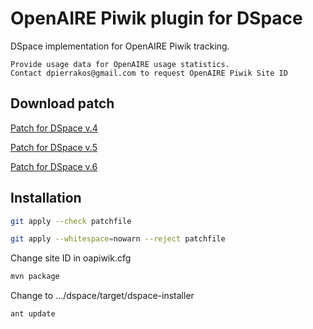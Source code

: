 # OpenAIRE Piwik plugin for DSpace

DSpace implementation for OpenAIRE Piwik tracking.

    Provide usage data for OpenAIRE usage statistics.
    Contact dpierrakos@gmail.com to request OpenAIRE Piwik Site ID
## Download patch

[Patch for DSpace v.4](https://raw.githubusercontent.com/dimitrispie/OpenAIRE-Piwik-DSpace/master/piwik-openaire-dspace4.diff)

[Patch for DSpace v.5](https://raw.githubusercontent.com/dimitrispie/OpenAIRE-Piwik-DSpace/master/piwik-openaire-dspace5.diff)

[Patch for DSpace v.6](https://raw.githubusercontent.com/dimitrispie/OpenAIRE-Piwik-DSpace/master/piwik-openaire-dspace6.diff)

## Installation
```bash
git apply --check patchfile
```
```bash
git apply --whitespace=nowarn --reject patchfile
```
Change site ID in oapiwik.cfg
```bash
mvn package
```
Change to .../dspace/target/dspace-installer
```bash
ant update
```
